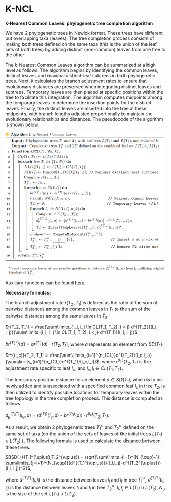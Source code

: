 # K-NCL
**k-Nearest Common Leaves: phylogenetic tree completion algorithm**

We have 2 phylogenetic trees in Newick format. These trees have different but overlapping taxa (leaves). The tree completion process consists of making both trees defined on the same taxa (this is the union of the leaf sets of both trees) by adding distinct (non-common) leaves from one tree to the other. 

The $k$-Nearest Common Leaves algorithm can be summarized at a high level as follows. The algorithm begins by identifying the common leaves, distinct leaves, and maximal distinct-leaf subtrees in both phylogenetic trees. Next, it calculates the branch adjustment rates to ensure that evolutionary distances are preserved when integrating distinct leaves and subtrees. Temporary leaves are then placed at specific positions within the tree to facilitate this integration. The algorithm computes midpoints among the temporary leaves to determine the insertion points for the distinct leaves. Finally, the distinct leaves are inserted into the tree at these midpoints, with branch lengths adjusted proportionally to maintain the evolutionary relationships and distances. The pseudocode of the algorithm is shown below.

![k-Nearest Common Leaves Algorithm](https://github.com/tahiri-lab/KNCL/blob/main/img/kncl.png "k-NCL")

Auxiliary functions can be found [here](https://github.com/tahiri-lab/KNCL/tree/main/auxiliary_functions).

**Necessary formulas:**

The branch adjustment rate $r(T_2, T_1)$ is defined as the ratio of the sum of pairwise distances among the common leaves in $T_1$ to the sum of the pairwise distances among the same leaves in $T_2$:

$r(T_2, T_1) = \frac{\sum\limits_{l_i, l_j \in CL(T_1, T_2), i < j} d^{(T_2)}(l_i, l_j)}{\sum\limits_{l_i, l_j \in CL(T_1, T_2), i < j} d^{(T_1)}(l_i, l_j)}$.

$br^{(T_2^{\uplus})}(a) = br^{(T_1)}(a) \cdot r(T_2, T_1)$, where $a$ represents an element from $SD(T_1)$.

$r^{(l_c)}(T_2, T_1) = \frac{\sum\limits_{i=1}^{n_{CL}}d^{(T_2)}(l_c,l_i)}{\sum\limits_{i=1}^{n_{CL}}d^{(T_1)}(l_c,l_i)}$, where $r^{(l_c)}(T_2, T_1)$ is the adjustment rate specific to leaf $l_c$, and $l_c, l_i \in CL(T_1,T_2)$.

The temporary position distance for an element $a \in SD(T_1)$, which is to be newly added and is associated with a specified common leaf $l_c$ in tree $T_2$, is then utilized to identify possible locations for temporary leaves within the tree topology in the tree completion process. This distance is computed as follows.

$d_p^{(T_2^{\uplus})}(l_c,a) = \left(d^{(T_1)}(l_c,a) - br^{(T_1)}(a) \right) \cdot r^{(l_c)}(T_2, T_1)$.

As a result, we obtain 2 phylogenetic trees $T_1^{\uplus}$ and $T_2^{\uplus}$ defined on the same set of taxa (on the union of the sets of leaves of the initial trees $L(T_1) \cup L(T_2)$ ). The following formula is used to calculate the distance between these trees:

$BSD(+)(T_1^{\uplus},T_2^{\uplus}) = \sqrt{\sum\limits_{i=1}^{N_{\cup}-1} \sum\limits_{j=i+1}^{N_{\cup}}(d^{(T_1^{\uplus})}(l_i,l_j)-d^{(T_2^{\uplus})}(l_i,l_j))^2}$,

where $d^{(T_1^{\uplus})}(l_i,l_j)$ is the distance between leaves $l_i$ and $l_j$ in tree $T_1^{\uplus}$, $d^{(T_2^{\uplus})}(l_i,l_j)$ is the distance between leaves $l_i$ and $l_j$ in tree $T_2^{\uplus}$, $l_i, l_j \in L(T_1) \cup L(T_2)$, $N_{\cup}$ is the size of the set $L(T_1) \cup L(T_2)$.
